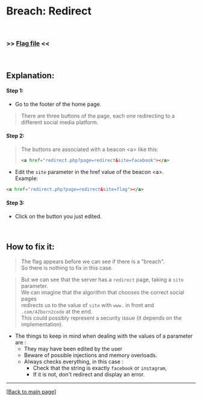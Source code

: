 # Breach: Redirect


<br>

### >> [Flag file](../flag) <<

<br>


## Explanation:


#### Step 1:

- Go to the footer of the home page.

> There are three buttons of the page, each one redirecting to a different social media platform.


#### Step 2:

> The buttons are associated with a beacon &lt;a&gt; like this:
> ```html
> <a href="redirect.php?page=redirect&site=facebook"></a>
> ```

- Edit the `site` parameter in the href value of the beacon &lt;a&gt;.<br>
  Example:
```html
<a href="redirect.php?page=redirect&site=flag"></a>
```


#### Step 3:

- Click on the button you just edited.


<br>


## How to fix it:

> The flag appears before we can see if there is a "breach".<br>
> So there is nothing to fix in this case.

> But we can see that the server has a `redirect` page, taking a `site` parameter.<br>
> We can imagine that the algorithm that chooses the correct social pages<br>
> redirects us to the value of `site` with `www.` in front and `.com/42born2code` at the end.<br>
> This could possibly represent a security issue (it depends on the implementation).

- The things to keep in mind when dealing with the values of a parameter are :
  - They may have been edited by the user
  - Beware of possible injections and memory overloads.
  - Always checks everything, in this case :
    - Check that the string is exactly `facebook` or `instagram`,
    - If it is not, don't redirect and display an error.


---

[[Back to main page](/#darkly)]
